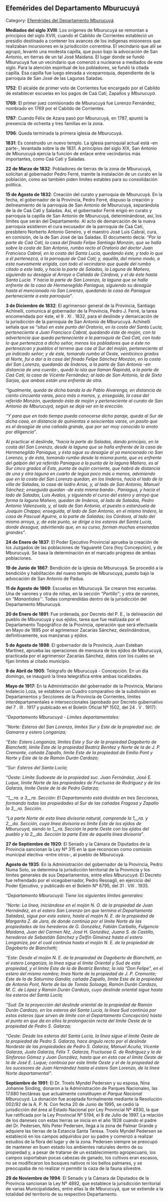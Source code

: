 ## Efemérides del Departamento Mburucuyá

Category: [Efemérides del Departamento Mburucuyá](http://descubrircorrientes.com.ar/2012/index.php/516-efemerides-correntinas/departamentos-de-la-provincia/efemerides-del-departamento-mburucuya)

**Mediados del siglo XVIII**: Los orígenes de Mburucuyá se remontan a principios del siglo XVIII, cuando el Cabildo de Corrientes estableció un presidio destinado a contener los avances de los indígenas misioneros que realizaban incursiones en la jurisdicción correntina. El vecindario que allí se agrupó, levantó una modesta capilla, que puso bajo la advocación de San Antonio, en tierras de un tal José Maidana. El lugar donde se fundó Mburucuyá fue un vecindario que comenzó a nuclearse a mediados de este siglo. Para la atención espiritual de los pobladores, se fundó la citada capilla. Esa capilla fue luego elevada a viceparroquia, dependiente de la parroquia de San José de las Lagunas Saladas.

**1752**: El alcalde de primer voto de Corrientes fue encargado por el Cabildo de establecer escuelas en los pagos de Caá Catí, Zapallos y _Mburucuyá_.

**1769**: El primer juez comisionado de Mburucuyá fue Lorenzo Fernández, nombrado en 1769 por el Cabildo de Corrientes.

**1787**: Cuando Félix de Azara pasó por Mburucuyá, en 1787, apuntó la presencia de ochenta y tres familias en la zona.

**1796**: Queda terminada la primera iglesia de Mburucuyá.

**1831**: Es construido un nuevo templo. La iglesia parroquial actual está -en parte-, levantada sobre la de 1831. A principios del siglo XIX, San Antonio de Mburucuyá ejercía la función de enlace entre vecindarios más importantes, como Caá Catí y Saladas.

**22 de Marzo de 1832**: Pobladores de tierras de la zona de Mburucuyá, solicitan al gobernador Pedro Ferré, tramite la instalación de un curato en la población, como así también piden límites estables para su consolidación política.

**15 de Agosto de 1832**: Creación del curato y parroquia de Mburucuyá. En la fecha, el gobernador de la Provincia, Pedro Ferré, dispuso la creación y delineamiento de la parroquia de San Antonio de Mburucuyá, separándola de la de Caá Catí y Saladas. Así, el gobernador Ferré erigió en curato y parroquia la capilla de San Antonio de Mburucuyá, determinándose, así, los límites que serán del Departamento. Al acto de demarcación de la nueva parroquia asistieron el cura excusador de la parroquia de Caá Catí, presbítero Norberto Antonio Geneiro, y el maestro José Luis Cabral, cura, en comisión, de la de San José de las Saladas. El documento decía: _“Por la parte de Caá Catí, la casa del finado Felipe Santiago Monzón, que se halla sobre la costa de San Antonio, rumbo recto al Oratorio del doctor Juan Francisco Cabral, en la costa del Santa Lucía, quedando éste, y todo lo que a él pertenezca, a la parroquia de Caá Catí; y, aquélla, del mismo modo, a esta nuevamente erigida, con todo el vecindario que quede del rumbo citado a este lado, y hacia la parte de Saladas, la Laguna de Mañero, siguiendo su desagüe al Arroyo o Cañada de Córdova, y el de éste hasta Santa Lucía. Y hacia la parte de San Lorenzo, la laguna que se halla enfrente de la casa de Hermenegildo Paniagua, siguiendo su desagüe hasta el mencionado río San Lorenzo, quedando la casa de Paniagua perteneciente a esta parroquia”_.

**3 de Diciembre de 1832**: El agrimensor general de la Provincia, Santiago Achinelli, comunica al gobernador de la Provincia, Pedro J. Ferré, la tarea encomendada por éste, el 9 . XI . 1832, para el deslinde y demarcación de la jurisdicción de la parroquia de San Antonio de Mburucuyá. Achinelli señala que se _“situó en este punto del Oratorio, en la costa del Santa Lucía, perteneciente a Juan Francisco Cabral, quedando éste de mojón, con la advertencia que queda perteneciente a la parroquia de Caá Catí, con todo lo que pertenezca a dicho señor, menos los pobladores que a éste no pertenezcan y pueblos el terreno que cae al Sur del mojón, perteneciente al ya indicado señor; y de éste, tomando rumbo al Oeste, veinticinco grados al Norte, fui a dar a la casa del finado Felipe Sánchez Monzón, en la costa del San Lorenzo, quedando de linderos, a la parte de San Antonio -en distancia de una cuerda-, quedó la isla que llaman Ñapindá, a la parte de Caá Catí, la casa de Vicente Fernández; al lado de San Antonio, la de Sixto Sarjas, que ambas están una enfrente de otra._

_“Igualmente, queda de dicha banda la de Pablo Alvarenga, en distancia de ciento cincuenta varas, poco más o menos, y, enseguida, la casa del referido Monzón, quedando ésta de mojón y perteneciente al curato de San Antonio de Mburucuyá, según se deja ver en la erección._

_“Y para que en todo tiempo pueda conocerse dicho paraje, queda al Sur de dicha casa, en distancia de quinientas a seiscientas varas, un pasito que es el desagüe de una cañada grande, que por ser muy conocido lo anoto por diligencia”_.

Al practicar el deslinde, _“hacia la parte de Saladas, dando principio, en la costa del San Lorenzo, desde la laguna que se halla enfrente de la casa de Hermenegildo Paniagua, y ésta sigue su desagüe al ya mencionado río San Lorenzo, y de ésta, tomando rumbo desde la misma punta, que es enfrente del galpón del ya referido Paniagua a la punta de la laguna Mañero, es al Sur cinco grados al Este, punta de aujón corriente, que habrá de distancia de una y otra laguna en cuarto de legua poco más o menos, adviniendo que en la costa del San Lorenzo quedan, en los linderos, hacia el lado de la villa de Saladas, la casa de Isidro Arias, y, al lado de San Antonio, Manuel Sánchez; enseguida quedan -de esta misma banda-, Paniagua, y hacia el lado de Saladas, Luis Avalos, y siguiendo el curso del estero y arroyo que forma la laguna Mañero, quedan de linderos, al lado de Saladas, Pedro Antonio Valenzuela, y, al lado de San Antonio, el puesto o estanzuela de Joaquín Chappo; enseguida, al lado de San Antonio, en el mismo lindero, la casa de Pascual Aguirre, a la parte de Saladas; los Córdova, al lado del mismo arroyo, y, de este punto, se dirige a los esteros del Santa Lucía, donde desagua, advirtiendo que, en su curso, forman muchas ensenadas grandes”_.

**24 de Enero de 1837**: El Poder Ejecutivo Provincial aprueba la creación de los Juzgados de las poblaciones de Yaguareté Cora (hoy Concepción), y de Mburucuyá. Se basa la determinación en el marcado progreso de ambas poblaciones.

**19 de Junio de 1867**: Bendición de la iglesia de Mburucuyá. Se procedió a la bendición y habilitación del nuevo templo de Mburucuyá, puesto bajo la advocación de San Antonio de Padua.

**11 de Agosto de 1869**: Escuelas en Mburucuyá. Se crearon tres escuelas. Una de varones y otra de niñas, en la sección _“Portillo”_; y otra de varones, en _“Manantiales’’_. Todas comprendidas dentro de la jurisdicción del Departamento Mburucuyá.

**20 de Enero de 1891**: Fue ordenada, por Decreto del P. E., la delineación del pueblo de Mburucuyá y sus ejidos, tarea que fue realizada por el Departamento Topográfico de la Provincia, operación que será efectuada en Mayo de 1895 por el agrimensor Zacarías Sánchez, deslindándose, definitivamente, sus manzanas y ejidos.

**5 de Agosto de 1898**: El gobernador de la Provincia, Juan Esteban Martínez, aprueba las operaciones de mensura de los ejidos de Mburucuyá, practicada por el agrimensor Zacarías Sánchez, datos con los cuales se fijan límites al citado municipio.

**9 de Abril de 1905**: Telégrafo de Mburucuyá - Concepción. En un día domingo, se inauguró la línea telegráfica entre ambas localidades.

**Mayo de 1917:** En la Administración del gobernador de la Provincia, Mariano Indalecio Loza, se establece un Cuadro comparativo de la subdivisión en Departamentos y Secciones de la Provincia de Corrientes, límites interdepartamentales e interseccionales (aprobado por Decreto gubernativo del 7 . III . 1917 y publicado en el Boletín Oficial Nº 1502, del 24 . V . 1917):

_“Departamento Mburucuyá - Límites departamentales:_

_“Norte: Esteros del San Lorenzo, límites Sur y Este de la propiedad suc. de Gamarra y estero Longaniza;_

_“Este: Estero Longaniza, límites Este y Sur de la propiedad Dagoberto de Bianchetti, límite Este de la propiedad Beatriz Benítez y Norte de la de J. P. Cremonte, cañada Zapallo, límite Este de la propiedad de Emilio Pont y Norte y Este de la de Ramón Durán Cardozo;_

_“Sur: Esteros del Santa Lucía;_

_“Oeste: Límite Sudoeste de la propiedad suc. Juan Fernández, José E. Luque, límite Norte de las propiedades de Fructuosa de Rodríguez y de los Galarza, límite Oeste de la de Pedro Galarza;_

_“1__ra._ _a 3__ra._ _Sección: El Departamento está dividido en tres Secciones, formando todas las propiedades al Sur de las cañadas Fragosa y Zapallo la 3__ra._ _Sección._

_“La parte Norte de esta línea divisoria natural, comprende la 1__ra._ _y 2__da._ _Sección, cuya línea divisoria es límite Este de los ejidos de Mburucuyá, siendo la 1__ra._ _Sección la parte Oeste con los ejidos del pueblo y la 2__da._ _Sección la parte Este de aquella línea divisoria”_.

**27 de Septiembre de 1920**: El Senado y la Cámara de Diputados de la Provincia sancionan la Ley Nº 315 en la que reconocen como comisión municipal electiva -entre otros-, al pueblo de Mburucuyá.

**Agosto de 1935**: En la Administración del gobernador de la Provincia, Pedro Numa Soto, se determina la jurisdicción territorial de la Provincia y los límites generales de sus Departamentos, entre ellos _Mburucuyá_. El Decreto fue refrendado por el vicegobernador, Pedro Resoagli, en ejercicio del Poder Ejecutivo, y publicado en el Boletín Nº 6795, del 31 . VIII . 1935.

_“Departamento Mburucuyá: Tiene los siguientes límites generales:_

_“Norte: La línea, iniciándose en el mojón N. O. de la propiedad de Juan Hernández, en el estero San Lorenzo (en que termina el Departamento Saladas), sigue por este estero, hasta el mojón N. E. de la propiedad de Margarita Z. de Jara, de donde continúa por el límite Norte de las propiedades de los herederos de G. González, Fabián Carballo, Fulgencio Maidana, Juan del Carmen Niz, José H. González, Juana S. de Castillo, herederos de Sebastián Sánchez y Delfín Giménez hasta el estero Longaniza, por el cual continúa hasta el mojón N. E. de la propiedad de Dagoberto de Bianchetti;_

_“Este: Desde el mojón N. E. de la propiedad de Dagoberto de Bianchetti, en el estero Longaniza, la línea sigue el límite Oriental y Sud de esta propiedad, y el límite Este de la de Beatriz Benítez; la isla “Don Felipe”, en el estero del mismo nombre; línea Norte de la propiedad de J. P. Cremonte; Este de la de Saturnino Gandía; cañada Zapallo, límite Este de la propiedad de Antonio Pont, Norte de las de Tomás Soloaga, Ramón Durán Cardozo, M. C. de López y Ramón Durán Cardozo, cuyo deslinde oriental sigue hasta los esteros del Santa Lucía;_

_“Sud: De la proyección del deslinde oriental de la propiedad de Ramón Durán Cardozo, en los esteros del Santa Lucía, la línea Sud continúa por estos esteros (que sirven de límite con el Departamento Concepción) hasta el punto en que da en ellos la prolongación recta del límite Oeste de la propiedad de Pedro S. Galarza;_

_“Oeste: Desde los esteros del Santa Lucía, la línea sigue el límite Oeste de la propiedad de Pedro S. Galarza, hace ángulo recto por el deslinde Nordeste de las propiedades de Pedro S. Galarza, Manuel Acuña, Vicente Galarza, Justo Galarza, Félix T. Galarza, Fructuosa G. de Rodríguez y la de Sinforoso Gómez y Juan González, hasta que en ésta cae el límite Oeste de la de José E. Luque; continúa por este límite Oeste y el de la propiedad de los sucesores de Juan Hernández hasta el estero San Lorenzo, de la línea Norte departamental”_.

**Septiembre de 1991**: El Dr. Troels Myndel Pedersen y su esposa, Nina Johanne Sinding, donaron a la Administración de Parques Nacionales, las 17.680 hectáreas que actualmente constituyen el _Parque Nacional Mburucuyá_. La donación fue aceptada formalmente mediante la Resolución 002/92 de la A. P. N. Con fecha 20 de Junio de 1995, se cedió la jurisdicción del área al Estado Nacional por Ley Provincial Nº 4930, la que fue ratificada por la Ley Provincial Nº 5194, el 8 de Julio de 1997. La relación de los daneses con estas tierras se inicia en el año 1928 cuando el padre del Dr. Pedersen, Nils Peter Pedersen, llega a la zona de Palmar Grande y adquiere las tierras de la Estancia Santa Teresa. Troels Myndel Pedersen se estableció en los campos adquiridos por su padre y comenzó a realizar estudios de la flora del lugar y de la zona. Pedersen siempre se preocupó de mantener en buen estado los ambientes naturales dentro de su propiedad y, a pesar de tratarse de un establecimiento agropecuario, los campos soportaban pocas cabezas de ganado, los cultivos eran escasos, no se modificaron los bosques nativos ni los bellos palmares, y se preocupaba de no realizar ni permitir la caza de la fauna silvestre.

**29 de Noviembre de 1994**: El Senado y la Cámara de Diputados de la Provincia sancionan la Ley Nº 4892, que establece la jurisdicción territorial de varias Municipalidades, entre ellas la de Mburucuyá, que se extiende a la totalidad del territorio de su respectivo Departamento.